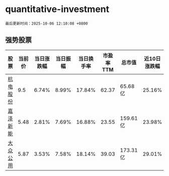 # quantitative-investment

`最后更新时间：2025-10-06 12:10:08 +0800`

## 强势股票

|股票|当前价|当日涨跌幅|当日振幅|当日换手率|市盈率TTM|总市值|近10日涨跌幅|
|----|----|----|----|----|----|----|----|
|[杭电股份](https://xueqiu.com/S/SH603618)|9.5|6.74%|8.99%|17.84%|62.37|65.68亿|25.16%|
|[嘉泽新能](https://xueqiu.com/S/SH601619)|5.48|2.81%|7.69%|16.88%|23.55|159.61亿|23.98%|
|[大众公用](https://xueqiu.com/S/SH600635)|5.87|3.53%|7.58%|18.14%|39.03|173.31亿|29.01%|
